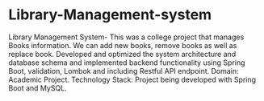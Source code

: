 # Library-Management-system
Library Management System- This was a college project that manages Books information. We can add new books, remove books as well as replace book. Developed and optimized the system architecture and database schema and implemented backend functionality using Spring Boot, validation, Lombok and including Restful API endpoint.
	Domain: Academic Project. 
	Technology Stack: Project being developed with Spring Boot and MySQL.
	
